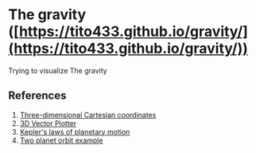 # The gravity ([https://tito433.github.io/gravity/](https://tito433.github.io/gravity/))
Trying to visualize The gravity 


## References
1. [Three-dimensional Cartesian coordinates](http://mathinsight.org/vectors_cartesian_coordinates_2d_3d)
2. [3D Vector Plotter](https://academo.org/demos/3d-vector-plotter/)
3. [Kepler's laws of planetary motion](https://en.wikipedia.org/wiki/Kepler's_laws_of_planetary_motion)
4. [Two planet orbit example](https://academo.org/demos/keplers-third-law/)